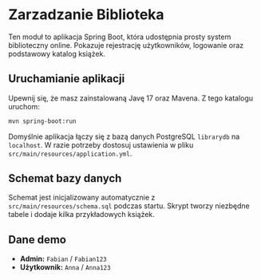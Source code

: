 # Zarzadzanie Biblioteka

Ten moduł to aplikacja Spring Boot, która udostępnia prosty system biblioteczny online. Pokazuje rejestrację użytkowników, logowanie oraz podstawowy katalog książek.

## Uruchamianie aplikacji

Upewnij się, że masz zainstalowaną Javę 17 oraz Mavena. Z tego katalogu uruchom:

```bash
mvn spring-boot:run
```

Domyślnie aplikacja łączy się z bazą danych PostgreSQL `librarydb` na `localhost`. W razie potrzeby dostosuj ustawienia w pliku `src/main/resources/application.yml`.

## Schemat bazy danych

Schemat jest inicjalizowany automatycznie z `src/main/resources/schema.sql` podczas startu. Skrypt tworzy niezbędne tabele i dodaje kilka przykładowych książek.

## Dane demo

- **Admin:** `Fabian` / `Fabian123`
- **Użytkownik:** `Anna` / `Anna123`
